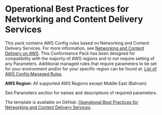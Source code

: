 # Operational Best Practices for Networking and Content Delivery Services<a name="operational-best-practices-for-Networking-and-Content-Delivery-Services"></a>

 This pack contains AWS Config rules based on Networking and Content Delivery Services\. For more information, see [Networking and Content Delivery on AWS](https://aws.amazon.com/products/networking/)\. This Conformance Pack has been designed for compatibility with the majority of AWS regions and to not require setting of any Parameters\. Additional managed rules that require parameters to be set for your environment and/or for your specific region can be found at: [List of AWS Config Managed Rules](https://docs.aws.amazon.com/config/latest/developerguide/managed-rules-by-aws-config.html)\. 

**AWS Region:** All supported AWS Regions except Middle East \(Bahrain\)

 See Parameters section for names and descriptions of required parameters\. 

The template is available on GitHub: [Operational Best Practices for Networking and Content Delivery Services](https://github.com/awslabs/aws-config-rules/blob/master/aws-config-conformance-packs/Operational-Best-Practices-for-Networking-Services.yaml)\.